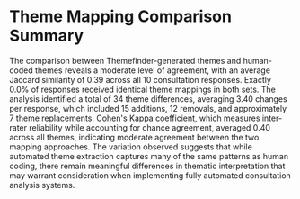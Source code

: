 # Theme Mapping Comparison Summary

The comparison between Themefinder-generated themes and human-coded themes reveals a moderate level of agreement, with an average Jaccard similarity of 0.39 across all 10 consultation responses. Exactly 0.0% of responses received identical theme mappings in both sets. The analysis identified a total of 34 theme differences, averaging 3.40 changes per response, which included 15 additions, 12 removals, and approximately 7 theme replacements. Cohen's Kappa coefficient, which measures inter-rater reliability while accounting for chance agreement, averaged 0.40 across all themes, indicating moderate agreement between the two mapping approaches. The variation observed suggests that while automated theme extraction captures many of the same patterns as human coding, there remain meaningful differences in thematic interpretation that may warrant consideration when implementing fully automated consultation analysis systems.
